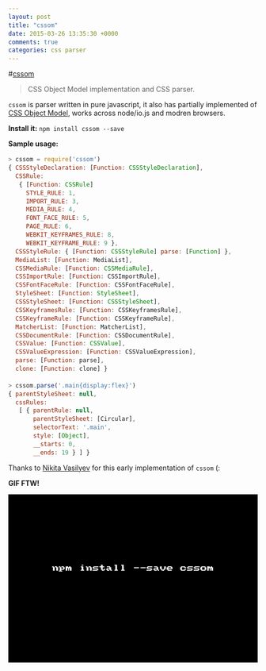 ```yaml
---
layout: post
title: "cssom"
date: 2015-03-26 13:35:30 +0000
comments: true
categories: css parser
---
```


#[cssom](https://www.npmjs.com/package/cssom)
> CSS Object Model implementation and CSS parser.

`cssom` is parser written in pure javascript, it also has partially implemented of [CSS Object Model](http://dev.w3.org/csswg/cssom/), works across node/io.js and modren browsers.

__Install it:__ `npm install cssom --save`

__Sample usage:__

```js
> cssom = require('cssom')
{ CSSStyleDeclaration: [Function: CSSStyleDeclaration],
  CSSRule: 
   { [Function: CSSRule]
     STYLE_RULE: 1,
     IMPORT_RULE: 3,
     MEDIA_RULE: 4,
     FONT_FACE_RULE: 5,
     PAGE_RULE: 6,
     WEBKIT_KEYFRAMES_RULE: 8,
     WEBKIT_KEYFRAME_RULE: 9 },
  CSSStyleRule: { [Function: CSSStyleRule] parse: [Function] },
  MediaList: [Function: MediaList],
  CSSMediaRule: [Function: CSSMediaRule],
  CSSImportRule: [Function: CSSImportRule],
  CSSFontFaceRule: [Function: CSSFontFaceRule],
  StyleSheet: [Function: StyleSheet],
  CSSStyleSheet: [Function: CSSStyleSheet],
  CSSKeyframesRule: [Function: CSSKeyframesRule],
  CSSKeyframeRule: [Function: CSSKeyframeRule],
  MatcherList: [Function: MatcherList],
  CSSDocumentRule: [Function: CSSDocumentRule],
  CSSValue: [Function: CSSValue],
  CSSValueExpression: [Function: CSSValueExpression],
  parse: [Function: parse],
  clone: [Function: clone] }
  
> cssom.parse('.main{display:flex}')
{ parentStyleSheet: null,
  cssRules: 
   [ { parentRule: null,
       parentStyleSheet: [Circular],
       selectorText: '.main',
       style: [Object],
       __starts: 0,
       __ends: 19 } ] }

```

Thanks to [Nikita Vasilyev](http://n12v.com/) for this early implementation of `cssom` (:

__GIF FTW!__

![cssom](/images/cssom/cssom.gif)